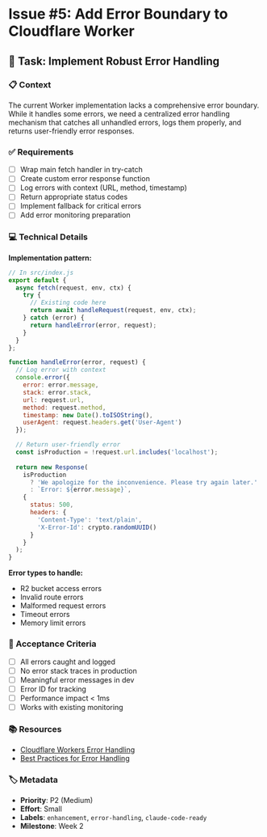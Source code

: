 # Issue #5: Add Error Boundary to Cloudflare Worker

## 🎯 Task: Implement Robust Error Handling

### 📋 Context
The current Worker implementation lacks a comprehensive error boundary. While it handles some errors, we need a centralized error handling mechanism that catches all unhandled errors, logs them properly, and returns user-friendly error responses.

### ✅ Requirements
- [ ] Wrap main fetch handler in try-catch
- [ ] Create custom error response function
- [ ] Log errors with context (URL, method, timestamp)
- [ ] Return appropriate status codes
- [ ] Implement fallback for critical errors
- [ ] Add error monitoring preparation

### 💻 Technical Details
**Implementation pattern:**
```javascript
// In src/index.js
export default {
  async fetch(request, env, ctx) {
    try {
      // Existing code here
      return await handleRequest(request, env, ctx);
    } catch (error) {
      return handleError(error, request);
    }
  }
};

function handleError(error, request) {
  // Log error with context
  console.error({
    error: error.message,
    stack: error.stack,
    url: request.url,
    method: request.method,
    timestamp: new Date().toISOString(),
    userAgent: request.headers.get('User-Agent')
  });

  // Return user-friendly error
  const isProduction = !request.url.includes('localhost');
  
  return new Response(
    isProduction 
      ? 'We apologize for the inconvenience. Please try again later.'
      : `Error: ${error.message}`,
    {
      status: 500,
      headers: {
        'Content-Type': 'text/plain',
        'X-Error-Id': crypto.randomUUID()
      }
    }
  );
}
```

**Error types to handle:**
- R2 bucket access errors
- Invalid route errors
- Malformed request errors
- Timeout errors
- Memory limit errors

### 🏁 Acceptance Criteria
- [ ] All errors caught and logged
- [ ] No error stack traces in production
- [ ] Meaningful error messages in dev
- [ ] Error ID for tracking
- [ ] Performance impact < 1ms
- [ ] Works with existing monitoring

### 📚 Resources
- [Cloudflare Workers Error Handling](https://developers.cloudflare.com/workers/examples/error-handling/)
- [Best Practices for Error Handling](https://blog.cloudflare.com/workers-error-handling/)

### 🏷️ Metadata
- **Priority**: P2 (Medium)
- **Effort**: Small
- **Labels**: `enhancement`, `error-handling`, `claude-code-ready`
- **Milestone**: Week 2
